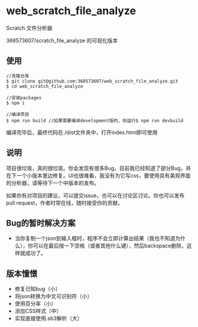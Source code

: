 # web_scratch_file_analyze

Scratch 文件分析器

368573607/scratch_file_analyze 的可视化版本

## 使用

```
//克隆仓库
$ git clone git@github.com:368573607/web_scratch_file_analyze.git
$ cd web_scratch_file_analyze

//安装packages
$ npm i

//编译项目
$ npm run build //如果需要编译development版的，则运行$ npm run devbuild
```

编译完毕后，最终代码在./dist文件夹中，打开index.html即可使用

## 说明

项目很垃圾，真的很垃圾。你会发现有很多Bug，目前我已经知道了部分Bug，并在下一个小版本里边修复。UI也很难看，我没有为它写css，要使用具有美观界面的分析器，请等待下一个中版本的发布。

如果你有对项目的建议，可以提交issue，也可以在讨论区讨论。你也可以发布pull request，作者时常在线，随时接受你的贡献。

## Bug的暂时解决方案

* 当你复制一个json到输入框时，程序不会立即计算出结果（我也不知道为什么），你可以在最后按一下空格（或者其他什么键），然后backspace删除，这样就成功了。

## 版本憧憬

* 修复已知bug（小）
* 将json转换为中文可识别符（小）
* 使用百分率（小）
* 添加CSS样式（中）
* 实现直接使用.sb3解析（大）